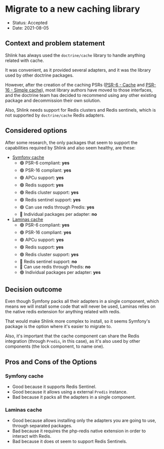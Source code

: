 # Migrate to a new caching library

* Status: Accepted
* Date: 2021-08-05

## Context and problem statement

Shlink has always used the `doctrine/cache` library to handle anything related with cache.

It was convenient, as it provided several adapters, and it was the library used by other doctrine packages.

However, after the creation of the caching PSRs ([PSR-6 - Cache](https://www.php-fig.org/psr/psr-6) and [PSR-16 - Simple cache](https://www.php-fig.org/psr/psr-16)), most library authors have moved to those interfaces, and the doctrine team has decided to recommend using any other existing package and decommission their own solution.

Also, Shlink needs support for Redis clusters and Redis sentinels, which is not supported by `doctrine/cache` Redis adapters.

## Considered options

After some research, the only packages that seem to support the capabilities required by Shlink and also seem healthy, are these:

* [Symfony cache](https://symfony.com/doc/current/components/cache.html)
    * 🟢 PSR-6 compliant: **yes**
    * 🟢 PSR-16 compliant: **yes**
    * 🟢 APCu support: **yes**
    * 🟢 Redis support: **yes**
    * 🟢 Redis cluster support: **yes**
    * 🟢 Redis sentinel support: **yes**
    * 🟢 Can use redis through Predis: **yes**
    * 🔴 Individual packages per adapter: **no**
* [Laminas cache](https://docs.laminas.dev/laminas-cache/)
    * 🟢 PSR-6 compliant: **yes**
    * 🟢 PSR-16 compliant: **yes**
    * 🟢 APCu support: **yes**
    * 🟢 Redis support: **yes**
    * 🟢 Redis cluster support: **yes**
    * 🔴 Redis sentinel support: **no**
    * 🔴 Can use redis through Predis: **no**
    * 🟢 Individual packages per adapter: **yes**

## Decision outcome

Even though Symfony packs all their adapters in a single component, which means we will install some code that will never be used, Laminas relies on the native redis extension for anything related with redis.

That would make Shlink more complex to install, so it seems Symfony's package is the option where it's easier to migrate to.

Also, it's important that the cache component can share the Redis integration (through `Predis`, in this case), as it's also used by other components (the lock component, to name one).

## Pros and Cons of the Options

### Symfony cache

* Good because it supports Redis Sentinel.
* Good because it allows using a external `Predis` instance.
* Bad because it packs all the adapters in a single component.

### Laminas cache

* Good because allows installing only the adapters you are going to use, through separated packages.
* Bad because it requires the php-redis native extension in order to interact with Redis.
* Bad because it does ot seem to support Redis Sentinels.

